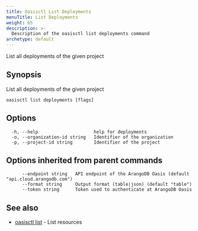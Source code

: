 ```yaml
---
title: Oasisctl List Deployments
menuTitle: List Deployments
weight: 65
description: >-
  Description of the oasisctl list deployments command
archetype: default
---
```

List all deployments of the given project

## Synopsis

List all deployments of the given project

```
oasisctl list deployments [flags]
```

## Options

```
  -h, --help                     help for deployments
  -o, --organization-id string   Identifier of the organization
  -p, --project-id string        Identifier of the project
```

## Options inherited from parent commands

```
      --endpoint string   API endpoint of the ArangoDB Oasis (default "api.cloud.arangodb.com")
      --format string     Output format (table|json) (default "table")
      --token string      Token used to authenticate at ArangoDB Oasis
```

## See also

* [oasisctl list](_index.md)	 - List resources

